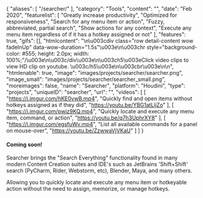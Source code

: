 {
   "aliases": [
      "/searcher/"
   ],
   "category": "Tools",
   "content": "",
   "date": "Feb 2020",
   "featurelist": [
      "Greatly increase productivity",
      "Optimized for responsiveness",
      "Search for any menu item or action",
      "Fuzzy, abbreviated, partial search",
      "Show actions for any context",
      "Execute any menu item regardless of if it has a hotkey assigned or not"
   ],
   "features": true,
   "gifs": [],
   "htmlcontent": "\n\u003cdiv class=\"row detail-content wow fadeInUp\" data-wow-duration=\"1.5s\"\u003e\n\u003chr style=\"background-color: #555; height: 2.0px; width: 100%;\"/\u003e\n\u003c/div\u003e\n\u003ch5\u003eClick video clips to view HD clip on youtube. \u003c/h5\u003e\n\u003cbr\u003e\n\n",
   "htmlenable": true,
   "image": "images/projects/searcher/searcher.png",
   "image_small": "images/projects/searcher/searcher_small.png",
   "moreimages": false,
   "name": "Searcher",
   "platform": "Houdini",
   "type": "projects",
   "uniqueID": "searcher",
   "url": "",
   "videos": [
      [
         "https://i.imgur.com/hKE0vwB.mp4",
         "Quickly find and open items without hotkeys assigned as if they did",
         "https://youtu.be/YBG1atLljZo"
      ],
      [
         "https://i.imgur.com/pwiz9KQ.mp4",
         "Quickly locate and execute any menu item, command, or action",
         "https://youtu.be/q7h3UphrXY8"
      ],
      [
         "https://i.imgur.com/egsfuWv.mp4",
         "List all available commands for a panel on mouse-over",
         "https://youtu.be/ZzwwaVjVKaU"
      ]
   ]
}

#### Coming soon!

Searcher brings the "Search Everything" functionality found in many modern Content Creation suites and IDE's such as JetBrains 'Shift+Shift' search (PyCharm, Rider, Webstorm, etc), Blender, Maya, and many others.

Allowing you to quickly locate and execute any menu item or hotkeyable action without the need to assign, memorize, or manage hotkeys. 
